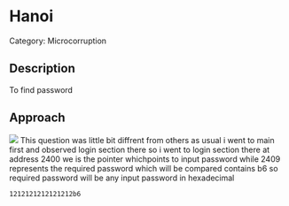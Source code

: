 # Hanoi


Category: Microcorruption

## Description
To find password

## Approach
![](https://imgur.com/1zKZG9u.jpg)
This question was little bit diffrent from others as usual i went to main first and observed login section there so i went to login section there at address 2400 we is the pointer whichpoints to input password while 2409 represents the required password which will be compared contains b6 so required password will be any input password in hexadecimal 

` 1212121212121212b6 `